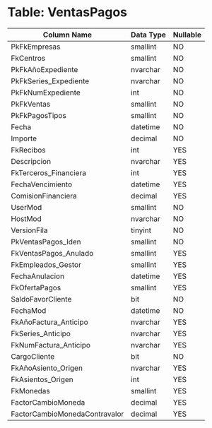 # Table: VentasPagos

| Column Name | Data Type | Nullable |
|-------------|-----------|----------|
| PkFkEmpresas | smallint | NO |
| FkCentros | smallint | NO |
| PkFkAñoExpediente | nvarchar | NO |
| PkFkSeries_Expediente | nvarchar | NO |
| PkFkNumExpediente | int | NO |
| PkFkVentas | smallint | NO |
| PkFkPagosTipos | smallint | NO |
| Fecha | datetime | NO |
| Importe | decimal | NO |
| FkRecibos | int | YES |
| Descripcion | nvarchar | YES |
| FkTerceros_Financiera | int | YES |
| FechaVencimiento | datetime | YES |
| ComisionFinanciera | decimal | YES |
| UserMod | smallint | NO |
| HostMod | nvarchar | NO |
| VersionFila | tinyint | NO |
| PkVentasPagos_Iden | smallint | NO |
| FkVentasPagos_Anulado | smallint | YES |
| FkEmpleados_Gestor | smallint | YES |
| FechaAnulacion | datetime | YES |
| FkOfertaPagos | smallint | YES |
| SaldoFavorCliente | bit | NO |
| FechaMod | datetime | NO |
| FkAñoFactura_Anticipo | nvarchar | YES |
| FkSeries_Anticipo | nvarchar | YES |
| FkNumFactura_Anticipo | nvarchar | YES |
| CargoCliente | bit | NO |
| FkAñoAsiento_Origen | nvarchar | YES |
| FkAsientos_Origen | int | YES |
| FkMonedas | smallint | YES |
| FactorCambioMoneda | decimal | YES |
| FactorCambioMonedaContravalor | decimal | YES |
